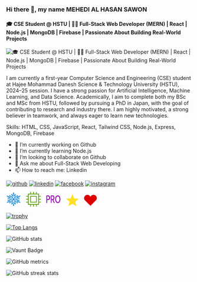 ### Hi there 👋, my name MEHEDI AL HASAN SAWON
#### 🎓 CSE Student @ HSTU | 👨‍💻 Full-Stack Web Developer (MERN) | React | Node.js | MongoDB | Firebase | Passionate About Building Real-World Projects
![🎓 CSE Student @ HSTU | 👨‍💻 Full-Stack Web Developer (MERN) | React | Node.js | MongoDB | Firebase | Passionate About Building Real-World Projects](https://e1.pxfuel.com/desktop-wallpaper/898/482/desktop-wallpaper-200-beautiful-software-engineer-for-you-software-engineer.jpg)

I am currently a first-year Computer Science and Engineering (CSE) student at Hajee Mohammad Danesh Science & Technology University (HSTU), 2024–25 session.
I have a strong passion for Artificial Intelligence, Machine Learning, and Data Science.
Academically, I aim to complete both my BSc and MSc from HSTU, followed by pursuing a PhD in Japan, with the goal of contributing to research and industry there.
I am highly motivated, a strong believer in teamwork, and always eager to learn new technologies.

Skills: HTML, CSS, JavaScript, React, Tailwind CSS, Node.js, Express, MongoDB, Firebase

- 🔭 I’m currently working on Github 
- 🌱 I’m currently learning Node.js 
- 👯 I’m looking to collaborate on Github 
- 💬 Ask me about Full-Stack Web Developing 
- 📫 How to reach me:   Linkedin 


[<img src='https://cdn.jsdelivr.net/npm/simple-icons@3.0.1/icons/github.svg' alt='github' height='40'>](https://github.com/sawon-21)  [<img src='https://cdn.jsdelivr.net/npm/simple-icons@3.0.1/icons/linkedin.svg' alt='linkedin' height='40'>](https://www.linkedin.com/in/mehedialhasansawon21/)  [<img src='https://cdn.jsdelivr.net/npm/simple-icons@3.0.1/icons/facebook.svg' alt='facebook' height='40'>](https://www.facebook.com/mehedialhasansawon21)  [<img src='https://cdn.jsdelivr.net/npm/simple-icons@3.0.1/icons/instagram.svg' alt='instagram' height='40'>](https://www.instagram.com/mehedi_al_hasan_sawon_21/)  

<a href='https://archiveprogram.github.com/'><img src='https://raw.githubusercontent.com/acervenky/animated-github-badges/master/assets/acbadge.gif' width='40' height='40'></a> <a href='https://docs.github.com/en/developers'><img src='https://raw.githubusercontent.com/acervenky/animated-github-badges/master/assets/devbadge.gif' width='40' height='40'></a> <a href='https://github.com/pricing'><img src='https://raw.githubusercontent.com/acervenky/animated-github-badges/master/assets/pro.gif' width='40' height='40'></a> <a href='https://stars.github.com/'><img src='https://raw.githubusercontent.com/acervenky/animated-github-badges/master/assets/starbadge.gif' width='35' height='35'></a> <a href='https://docs.github.com/en/github/supporting-the-open-source-community-with-github-sponsors'><img src='https://raw.githubusercontent.com/acervenky/animated-github-badges/master/assets/sponsorbadge.gif' width='35' height='35'></a> 

[![trophy](https://github-profile-trophy.vercel.app/?username=sawon-21)](https://github.com/ryo-ma/github-profile-trophy)

[![Top Langs](https://github-readme-stats.vercel.app/api/top-langs/?username=sawon-21)](https://github.com/anuraghazra/github-readme-stats)

![GitHub stats](https://github-readme-stats.vercel.app/api?username=sawon-21&show_icons=true&count_private=true)  

![Vaunt Badge](https://api.vaunt.dev/v1/github/entities/sawon-21/contributions?format=svg&private=true)  

![GitHub metrics](https://metrics.lecoq.io/sawon-21)  

![GitHub streak stats](https://streak-stats.demolab.com/?user=sawon-21)  

